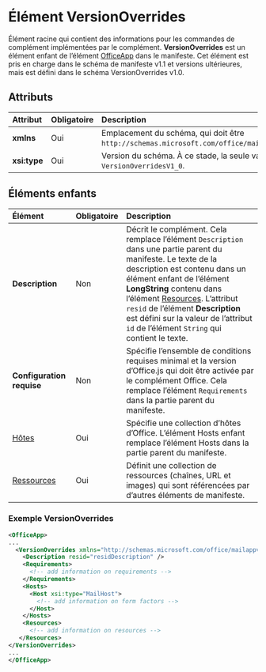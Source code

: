 # Élément VersionOverrides

Élément racine qui contient des informations pour les commandes de complément implémentées par le complément. **VersionOverrides** est un élément enfant de l’élément [OfficeApp](./officeapp.md) dans le manifeste. Cet élément est pris en charge dans le schéma de manifeste v1.1 et versions ultérieures, mais est défini dans le schéma VersionOverrides v1.0. 

## Attributs

|  Attribut  |  Obligatoire  |  Description  |
|:-----|:-----|:-----|
|  **xmlns**       |  Oui  |  Emplacement du schéma, qui doit être `http://schemas.microsoft.com/office/mailappversionoverrides`.|
|  **xsi:type**  |  Oui  | Version du schéma. À ce stade, la seule valeur valide est `VersionOverridesV1_0`. |


## Éléments enfants

|  Élément |  Obligatoire  |  Description  |
|:-----|:-----|:-----|
|  **Description**    |  Non   |  Décrit le complément. Cela remplace l’élément `Description` dans une partie parent du manifeste. Le texte de la description est contenu dans un élément enfant de l’élément **LongString** contenu dans l’élément [Resources](./resources.md). L’attribut `resid` de l’élément **Description** est défini sur la valeur de l’attribut `id` de l’élément `String` qui contient le texte.|
|  **Configuration requise**  |  Non   |  Spécifie l’ensemble de conditions requises minimal et la version d’Office.js qui doit être activée par le complément Office. Cela remplace l’élément `Requirements` dans la partie parent du manifeste.| 
|  [Hôtes](./hosts.md)                |  Oui  |  Spécifie une collection d’hôtes d’Office. L’élément Hosts enfant remplace l’élément Hosts dans la partie parent du manifeste.  |
|  [Ressources](./resources.md)    |  Oui  | Définit une collection de ressources (chaînes, URL et images) qui sont référencées par d’autres éléments de manifeste.|



### Exemple VersionOverrides
```xml
<OfficeApp>
...
  <VersionOverrides xmlns="http://schemas.microsoft.com/office/mailappversionoverrides" xsi:type="VersionOverridesV1_0">
    <Description resid="residDescription" />
    <Requirements>
      <!-- add information on requirements -->
    </Requirements>
    <Hosts>
      <Host xsi:type="MailHost">
        <!-- add information on form factors -->
      </Host>
    </Hosts>
    <Resources> 
      <!-- add information on resources -->
   </Resources>
</VersionOverrides>
...
</OfficeApp>
```
